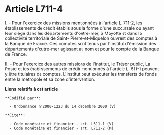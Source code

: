 # Article L711-4

I. - Pour l'exercice des missions mentionnées à l'article L. 711-2, les établissements de crédit établis sous la forme d'une
succursale ou ayant leur siège dans les départements d'outre-mer, à Mayotte et dans la collectivité territoriale de Saint-
Pierre-et-Miquelon ouvrent des comptes à la Banque de France. Ces comptes sont tenus par l'institut d'émission des
départements d'outre-mer agissant au nom et pour le compte de la Banque de France.

II. - Pour l'exercice des autres missions de l'institut, le Trésor public, La Poste et les établissements de crédit
mentionnés à l'article L. 511-1 peuvent y être titulaires de comptes. L'institut peut exécuter les transferts de fonds entre
la métropole et sa zone d'intervention.

**Liens relatifs à cet article**

	**Codifié par**:

	  - Ordonnance n°2000-1223 du 14 décembre 2000 (V)

	**Cite**:

	  - Code monétaire et financier - art. L511-1 (V)
	  - Code monétaire et financier - art. L711-2 (M)
